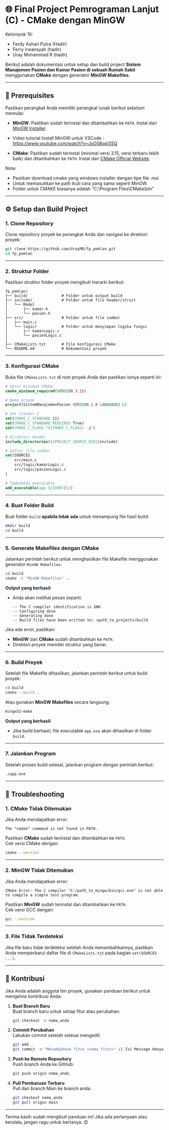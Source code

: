 # 🌐 **Final Project Pemrograman Lanjut (C) - CMake dengan MinGW**

Kelompok 10:

- Ferdy Ashari Putra (Hadir)
- Ferry irwansyah (hadir)
- Uray Muhammad R (hadir)

Berikut adalah dokumentasi untuk setup dan build project **Sistem Manajemen Pasien dan Kamar Pasien di sebuah Rumah Sakit** menggunakan **CMake** dengan generator **MinGW Makefiles**.

---

## 📝 **Prerequisites**

Pastikan perangkat Anda memiliki perangkat lunak berikut sebelum memulai:

- **MinGW**: Pastikan sudah terinstal dan ditambahkan ke `PATH`. Instal dari [MinGW Installer](http://www.mingw.org/).
- Video tutorial Install MinGW untuk VSCode : https://www.youtube.com/watch?v=JsO58opI3SQ

- **CMake**: Pastikan sudah terinstal (minimal versi 3.15, versi terbaru lebih baik) dan ditambahkan ke `PATH`. Instal dari [CMake Official Website](https://cmake.org/download/).

Note:

- Pastikan download cmake yang windows installer dengan tipe file .msi
- Untuk memasukkan ke path ikuti cara yang sama seperti MinGW.
- Folder untuk CMAKE biasanya adalah "C:\Program Files\CMake\bin"

---

## ⚙️ **Setup dan Build Project**

### **1. Clone Repository**

Clone repository proyek ke perangkat Anda dan navigasi ke direktori proyek:

```bash
git clone https://github.com/UrayMR/fp_pemlan.git
cd fp_pemlan
```

---

### **2. Struktur Folder**

Pastikan struktur folder proyek mengikuti hierarki berikut:

```
fp_pemlan/
├── build/               # Folder untuk output build
├── include/             # Folder untuk file header/struct
│   └── Model
|       ├── kamar.h
│       └── pasien.h
├── src/                 # Folder untuk file sumber
│   ├── main.c
│   └── logic/           # Folder untuk menyimpan logika fungsi
│       ├── kamarLogic.c
│       └── pasienLogic.c
│
├── CMakeLists.txt       # File konfigurasi CMake
└── README.md            # Dokumentasi proyek
```

---

### **3. Konfigurasi CMake**

Buka file `CMakeLists.txt` di root proyek Anda dan pastikan isinya seperti ini:

```cmake
# Versi minimum CMake
cmake_minimum_required(VERSION 3.15)

# Nama proyek
project(SistemManajemenPasien VERSION 1.0 LANGUAGES C)

# Set standar C
set(CMAKE_C_STANDARD 11)
set(CMAKE_C_STANDARD_REQUIRED True)
set(CMAKE_C_FLAGS "${CMAKE_C_FLAGS} -g")

# Direktori header
include_directories(${PROJECT_SOURCE_DIR}/include)

# Daftar file sumber
set(SOURCES
    src/main.c
    src/logic/kamarLogic.c
    src/logic/pasienLogic.c
)

# Tambahkan executable
add_executable(app ${SOURCES})
```

---

### **4. Buat Folder Build**

Buat folder `build` **apabila tidak ada** untuk menampung file hasil build:

```bash
mkdir build
cd build
```

---

### **5. Generate Makefiles dengan CMake**

Jalankan perintah berikut untuk menghasilkan file Makefile menggunakan generator `MinGW Makefiles`:

```bash
cd build
cmake -G "MinGW Makefiles" ..
```

**Output yang berhasil**:

- Anda akan melihat pesan seperti:
  ```
  -- The C compiler identification is GNU
  -- Configuring done
  -- Generating done
  -- Build files have been written to: <path_to_project>/build
  ```

Jika ada error, pastikan:

- **MinGW** dan **CMake** sudah ditambahkan ke `PATH`.
- Direktori proyek memiliki struktur yang benar.

---

### **6. Build Proyek**

Setelah file Makefile dihasilkan, jalankan perintah berikut untuk build proyek:

```bash
cd build
cmake --build .
```

Atau gunakan **MinGW Makefiles** secara langsung:

```bash
mingw32-make
```

**Output yang berhasil**:

- Jika build berhasil, file executable `app.exe` akan dihasilkan di folder `build`.

---

### **7. Jalankan Program**

Setelah proses build selesai, jalankan program dengan perintah berikut:

```bash
./app.exe
```

---

## 🎯 **Troubleshooting**

### **1. CMake Tidak Ditemukan**

Jika Anda mendapatkan error:

```
The "cmake" command is not found in PATH.
```

Pastikan **CMake** sudah terinstal dan ditambahkan ke `PATH`.  
Cek versi CMake dengan:

```bash
cmake --version
```

---

### **2. MinGW Tidak Ditemukan**

Jika Anda mendapatkan error:

```
CMake Error: The C compiler "C:/path_to_mingw/bin/gcc.exe" is not able to compile a simple test program.
```

Pastikan **MinGW** sudah terinstal dan ditambahkan ke `PATH`.  
Cek versi GCC dengan:

```bash
gcc --version
```

---

### **3. File Tidak Terdeteksi**

Jika file baru tidak terdeteksi setelah Anda menambahkannya, pastikan Anda memperbarui daftar file di `CMakeLists.txt` pada bagian `set(SOURCES ...)`.

---

## 🤝 **Kontribusi**

Jika Anda adalah anggota tim proyek, gunakan panduan berikut untuk mengelola kontribusi Anda:

1. **Buat Branch Baru**  
   Buat branch baru untuk setiap fitur atau perubahan:

   ```bash
   git checkout -b nama_anda
   ```

2. **Commit Perubahan**  
   Lakukan commit setelah selesai mengedit:

   ```bash
   git add .
   git commit -m "Menambahkan fitur <nama_fitur>" // Isi Message Hanya Contoh
   ```

3. **Push ke Remote Repository**  
   Push branch Anda ke GitHub:

   ```bash
   git push origin nama_anda
   ```

4. **Pull Pembaruan Terbaru**  
   Pull dari branch Main ke branch anda:

   ```bash
   git checkout nama_anda
   git pull origin main
   ```

---

Terima kasih sudah mengikuti panduan ini! Jika ada pertanyaan atau kendala, jangan ragu untuk bertanya. 😊
